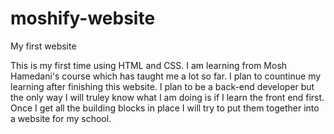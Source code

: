 # moshify-website
My first website

This is my first time using HTML and CSS. I am learning from Mosh Hamedani's course which has taught me a lot so far. I plan to countinue my learning after finishing this website. I plan to be a back-end developer but the only way I will truley know what I am doing is if I learn the front end first. Once I get all the building blocks in place I will try to put them together into a website for my school.
